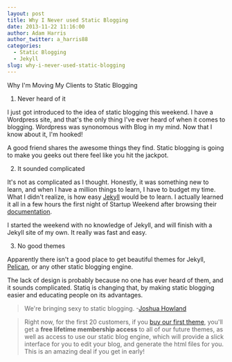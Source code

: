 ```yaml
---
layout: post
title: Why I Never used Static Blogging
date: 2013-11-22 11:16:00
author: Adam Harris
author_twitter: a_harris88
categories: 
  - Static Blogging
  - Jekyll
slug: why-i-never-used-static-blogging
---
```



Why I'm Moving My Clients to Static Blogging

1. Never heard of it

I just got introduced to the idea of static blogging this weekend. I have a Wordpress site, and that's the only thing I've ever heard of when it comes to blogging. Wordpress was synonomous with Blog in my mind. Now that I know about it, I'm hooked!

A good friend shares the awesome things they find. Static blogging is going to make you geeks out there feel like you hit the jackpot.

2. It sounded complicated

It's not as complicated as I thought. Honestly, it was something new to learn, and when I have a million things to learn, I have to budget my time. What I didn't realize, is how easy [Jekyll](http://jekyllrb.com/) would be to learn. I actually learned it all in a few hours the first night of Startup Weekend after browsing their [documentation](http://jekyllrb.com/docs/home/).

I started the weekend with no knowledge of Jekyll, and will finish with a Jekyll site of my own. It really was fast and easy.

3. No good themes

Apparently there isn't a good place to get beautiful themes for Jekyll, [Pelican](http://docs.getpelican.com/en/3.3.0/), or any other static blogging engine. 

The lack of design is probably because no one has ever heard of them, and it sounds complicated. Statiq is changing that, by making static blogging easier and educating people on its advantages.

>We're bringing sexy to static blogging. -[Joshua Howland](http://twitter.com/jkhowland)

>Right now, for the first 20 customers, if you [buy our first theme](http://www.store.statiq.io/), you'll get a **free lifetime membership access** to all of our future themes, as well as access to use our static blog engine, which will provide a slick interface for you to edit your blog, and generate the html files for you. This is an amazing deal if you get in early!
